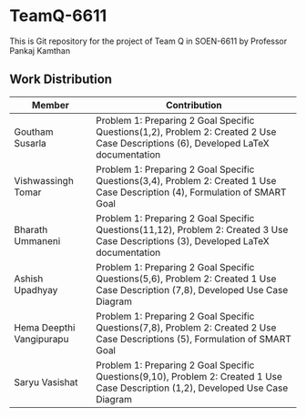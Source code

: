 # TeamQ-6611
This is Git repository for the project of Team Q in SOEN-6611 by Professor Pankaj Kamthan

## Work Distribution

| Member | Contribution |
|----------|----------|
| Goutham Susarla | Problem 1: Preparing 2 Goal Specific Questions(1,2), Problem 2: Created 2 Use Case Descriptions (6), Developed LaTeX documentation |
| Vishwassingh Tomar | Problem 1: Preparing 2 Goal Specific Questions(3,4), Problem 2: Created 1 Use Case Description (4), Formulation of SMART Goal |
| Bharath Ummaneni |  Problem 1: Preparing 2 Goal Specific Questions(11,12), Problem 2: Created 3 Use Case Descriptions (3), Developed LaTeX documentation |
| Ashish Upadhyay | Problem 1: Preparing 2 Goal Specific Questions(5,6), Problem 2: Created 1 Use Case Description (7,8), Developed Use Case Diagram |
| Hema Deepthi Vangipurapu | Problem 1: Preparing 2 Goal Specific Questions(7,8), Problem 2: Created 2 Use Case Descriptions (5), Formulation of SMART Goal |
| Saryu Vasishat | Problem 1: Preparing 2 Goal Specific Questions(9,10), Problem 2: Created 1 Use Case Description (1,2), Developed Use Case Diagram |
